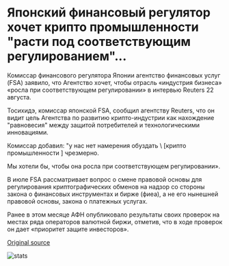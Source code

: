 # Японский финансовый регулятор хочет крипто промышленности "расти под соответствующим регулированием"...

Комиссар финансового регулятора Японии агентство финансовых услуг (FSA) заявило, что Агентство хочет, чтобы отрасль «индустрия бизнеса» «росла при соответствующем регулировании» в интервью Reuters 22 августа.

Тосихидэ, комиссар японской FSA, сообщил агентству Reuters, что он видит цель Агентства по развитию крипто-индустрии как нахождение "равновесия" между защитой потребителей и технологическими инновациями.

Комиссар добавил: "у нас нет намерения обуздать \ [крипто промышленности \] чрезмерно.

Мы хотели бы, чтобы она росла при соответствующем регулировании».

В июле FSA рассматривает вопрос о смене правовой основы для регулирования криптографических обменов на надзор со стороны закона о финансовых инструментах и бирже (фиеа), а не его нынешней правовой основы, закона о платежных услугах.

Ранее в этом месяце АФН опубликовало результаты своих проверок на местах ряда операторов валютной биржи, отметив, что в ходе проверок он дает «приоритет защите инвесторов».

[Original source](https://cointelegraph.com/news/japans-financial-regulator-wants-crypto-industry-to-grow-under-appropriate-regulation)

![stats](https://c.statcounter.com/11760860/0/a89fa40b/1/ "stats")